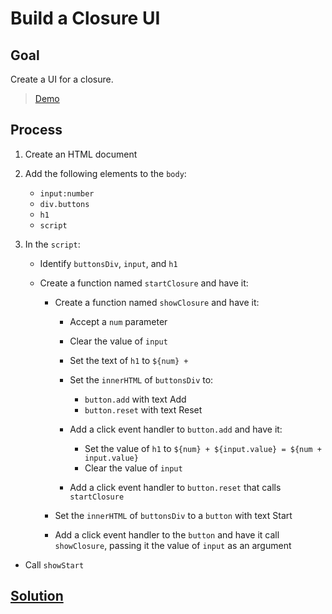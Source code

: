 # Build a Closure UI

## Goal

Create a UI for a closure.

> [Demo](demo.html)

## Process

1. Create an HTML document
2. Add the following elements to the `body`:

   - `input:number`
   - `div.buttons`
   - `h1`
   - `script`

3. In the `script`:

   - Identify `buttonsDiv`, `input`, and `h1`
   - Create a function named `startClosure` and have it:

     - Create a function named `showClosure` and have it:

       - Accept a `num` parameter
       - Clear the value of `input`
       - Set the text of `h1` to `${num} +`
       - Set the `innerHTML` of `buttonsDiv` to:

         - `button.add` with text Add
         - `button.reset` with text Reset

       - Add a click event handler to `button.add` and have it:

         - Set the value of `h1` to `${num} + ${input.value} = ${num + input.value}`
         - Clear the value of `input`

       - Add a click event handler to `button.reset` that calls `startClosure`

     - Set the `innerHTML` of `buttonsDiv` to a `button` with text Start
     - Add a click event handler to the `button` and have it call `showClosure`, passing it the value of `input` as an argument

- Call `showStart`

## [Solution](solution.html)
